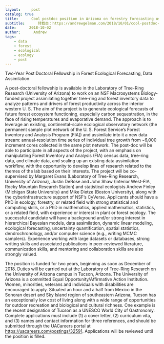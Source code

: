 ```yaml
---
layout:     post
catalog: true
title:      Cool postdoc position in Arizona on forestry forecasting using tree ring models!
subtitle:      转载自：https://andrewgelman.com/2018/10/01/cool-postdoc-position-in-arizona-on-forestry-forecasting-using-tree-ring-models/
date:      2018-10-02
author:      Andrew
tags:
    - data
    - forest
    - ecological
    - ecology
    - post
---
```


Two-Year Post Doctoral Fellowship in Forest Ecological Forecasting, Data Assimilation

A post-doctoral fellowship is available in the Laboratory of Tree-Ring Research (University of Arizona) to work on an NSF Macrosystems Biology-funded project assimilating together tree-ring and forest inventory data to analyze patterns and drivers of forest productivity across the interior western U. S. The aim of the project is to generate ecological forecasts of future forest ecosystem functioning, especially carbon sequestration, in the face of rising temperatures and evaporative demand. The approach is to leverage an existing, continental-scale ecological observatory network (the permanent sample plot network of the U. S. Forest Service’s Forest Inventory and Analysis Program [FIA]) and assimilate into it a new data stream: annual-resolution time series of individual tree growth from ~6,000 increment cores collected in the same plot network. The post-doc will be able to participate in all aspects of the project, with an emphasis on manipulating Forest Inventory and Analysis (FIA) census data, tree-ring data, and climate data, and scaling up an existing data assimilation workflow, with the opportunity to develop lines of research related to the themes of the lab based on their interests. The project will be co-supervised by Margaret Evans (Laboratory of Tree-Ring Research, University of Arizona), Justin DeRose and John Shaw (Interior West-FIA, Rocky Mountain Research Station) and statistical ecologists Andrew Finley (Michigan State University) and Mike Dietze (Boston University), along with the cyberinfrastructure support of NSF’s CyVerse. Applicants should have a PhD in ecology, forestry, or related field with strong statistical and computing skills, or a PhD in mathematics, applied mathematics, statistics, or a related field, with experience or interest in plant or forest ecology. The successful candidate will have a background and/or strong interest in hierarchical Bayesian models, data assimilation, dynamic linear modeling, ecological forecasting, uncertainty quantification, spatial statistics, dendrochronology, and/or computer science (e.g., writing MCMC samplers). Experience working with large datasets or databases, strong writing skills and associated publications in peer-reviewed literature, communication skills, and mentoring and collaboration skills are also strongly valued.

The position is funded for two years, beginning as soon as December of 2018. Duties will be carried out at the Laboratory of Tree-Ring Research on the University of Arizona campus in Tucson, Arizona. The University of Arizona is a committed Equal Opportunity/Affirmative Action Institution. Women, minorities, veterans and individuals with disabilities are encouraged to apply. Situated an hour and a half from Mexico in the Sonoran desert and Sky Island region of southeastern Arizona, Tucson has an exceptionally low cost of living along with a wide range of opportunities for outdoor recreation and biological and cultural richness. One example is the recent designation of Tucson as a UNESCO World City of Gastronomy. Complete applications must include (1) a cover letter, (2) curriculum vita, and (3) names and contact information for three references, and should be submitted through the UACareers portal at https://uacareers.com/postings/32591. Applications will be reviewed until the position is filled.

